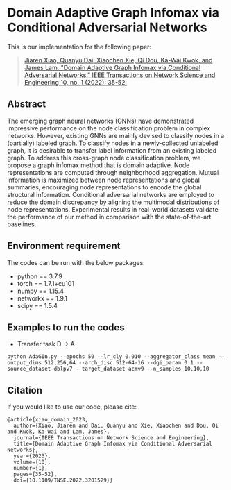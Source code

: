 # Domain Adaptive Graph Infomax via Conditional Adversarial Networks

This is our implementation for the following paper:

>[Jiaren Xiao, Quanyu Dai, Xiaochen Xie, Qi Dou, Ka-Wai Kwok, and James Lam. "Domain Adaptive Graph Infomax via Conditional Adversarial Networks." IEEE Transactions on Network Science and Engineering 10, no. 1 (2022): 35-52.](https://ieeexplore.ieee.org/abstract/document/9866817)


## Abstract
The emerging graph neural networks (GNNs) have demonstrated impressive performance on the node classification problem in complex networks. However, existing GNNs are mainly devised to classify nodes in a (partially) labeled graph. To classify nodes in a newly-collected unlabeled graph, it is desirable to transfer label information from an existing labeled graph. To address this cross-graph node classification problem, we propose a graph infomax method that is domain adaptive. Node representations are computed through neighborhood aggregation. Mutual information is maximized between node representations and global summaries, encouraging node representations to encode the global structural information. Conditional adversarial networks are employed to reduce the domain discrepancy by aligning the multimodal distributions of node representations. Experimental results in real-world datasets validate the performance of our method in comparison with the state-of-the-art baselines.

## Environment requirement
The codes can be run with the below packages:
* python == 3.7.9
* torch == 1.7.1+cu101
* numpy == 1.15.4
* networkx == 1.9.1
* scipy == 1.5.4

## Examples to run the codes
* Transfer task D -> A
```
python AdaGIn.py --epochs 50 --lr_cly 0.010 --aggregator_class mean --output_dims 512,256,64 --arch_disc 512-64-16 --dgi_param 0.1 --source_dataset dblpv7 --target_dataset acmv9 --n_samples 10,10,10
```

## Citation 
If you would like to use our code, please cite:
```
@article{xiao_domain_2023,
  author={Xiao, Jiaren and Dai, Quanyu and Xie, Xiaochen and Dou, Qi and Kwok, Ka-Wai and Lam, James},
  journal={IEEE Transactions on Network Science and Engineering}, 
  title={Domain Adaptive Graph Infomax via Conditional Adversarial Networks}, 
  year={2023},
  volume={10},
  number={1},
  pages={35-52},
  doi={10.1109/TNSE.2022.3201529}}
```
